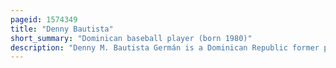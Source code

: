 ```yaml
---
pageid: 1574349
title: "Denny Bautista"
short_summary: "Dominican baseball player (born 1980)"
description: "Denny M. Bautista Germán is a Dominican Republic former professional Baseball Pitcher. Bautista is 6 feet 5 inches tall and weighs 190 pounds . He played in Major League Baseball for the Baltimore Orioles, Kansas City Royals, Colorado Rockies, Detroit Tigers, Pittsburgh Pirates, and San Francisco Giants from 2004 to 2010. From 2011 through 2013, he played for the Hanwha Eagles of the Kbo League. He bats and throws right-handed. Bautista throws three Pitches: a Fastball, a Curveball, and a Changeup. Throughout his Career he struggled with Control."
---
```

